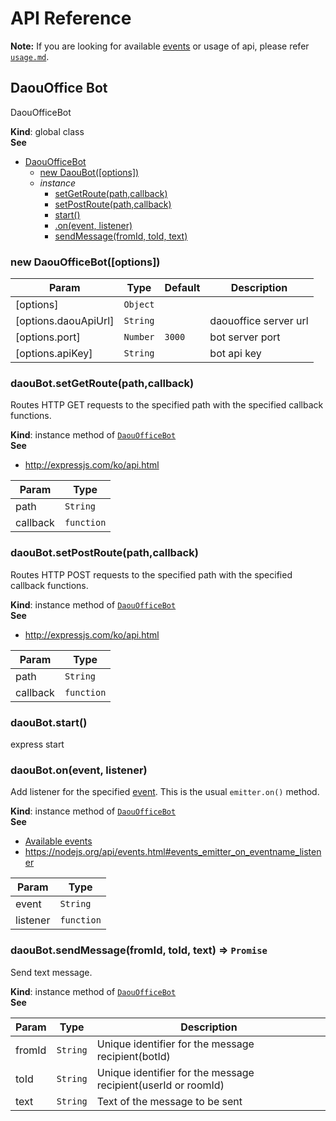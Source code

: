 # API Reference

**Note:** If you are looking for available [events](usage.md#events) or usage of api, please refer [`usage.md`](usage.md).

<a name="DaouOfficeBot"></a>

## DaouOffice Bot
DaouOfficeBot

**Kind**: global class  
**See**

* [DaouOfficeBot](#DaouOfficeBot)
    * [new DaouBot([options])](#new_DaouBot_new)
    * _instance_
        * [setGetRoute(path,callback)](#DaouOfficeBot+setGetRoute)
        * [setPostRoute(path,callback)](#DaouOfficeBot+setPostRoute)		
        * [start()](#DaouOfficeBot+start)
        * [.on(event, listener)](#DaouOfficeBot+on)
        * [sendMessage(fromId, toId, text)](#DaouOfficeBot+sendMessage)
        
        
<a name="new_DaouBot_new"></a>

### new DaouOfficeBot([options])

| Param | Type | Default | Description |
| --- | --- | --- | --- |
| [options] | <code>Object</code> |  |  |
| [options.daouApiUrl] | <code>String</code> |  | daouoffice server url |
| [options.port] | <code>Number</code> | <code>3000</code> | bot server port |
| [options.apiKey] | <code>String</code> |  | bot api key |

<a name="DaouOfficeBot+setGetRoute"></a>  

### daouBot.setGetRoute(path,callback)
Routes HTTP GET requests to the specified path with the specified callback functions.

**Kind**: instance method of [<code>DaouOfficeBot</code>](#DaouOfficeBot)  
**See**

- http://expressjs.com/ko/api.html

| Param | Type |
| --- | --- |
| path | <code>String</code> | 
| callback | <code>function</code> |

<a name="DaouOfficeBot+setPostRoute"></a> 

### daouBot.setPostRoute(path,callback)
Routes HTTP POST requests to the specified path with the specified callback functions.

**Kind**: instance method of [<code>DaouOfficeBot</code>](#DaouOfficeBot)  
**See**

- http://expressjs.com/ko/api.html

| Param | Type |
| --- | --- |
| path | <code>String</code> | 
| callback | <code>function</code> |


<a name="DaouOfficeBot+start"></a>  

### daouBot.start()
express start

<a name="DaouOfficeBot+on"></a>

### daouBot.on(event, listener)
Add listener for the specified [event](https://github.com/DAOUBOT/daouoffice-bot-api/blob/master/docs/usage.md#events).
This is the usual `emitter.on()` method.

**Kind**: instance method of [<code>DaouOfficeBot</code>](#DaouOfficeBot)  
**See**

- [Available events](https://github.com/DAOUBOT/daouoffice-bot-api/blob/master/docs/usage.md#events)
- https://nodejs.org/api/events.html#events_emitter_on_eventname_listener

| Param | Type |
| --- | --- |
| event | <code>String</code> | 
| listener | <code>function</code> | 

<a name="DaouOfficeBot+sendMessage"></a>

### daouBot.sendMessage(fromId, toId, text) ⇒ <code>Promise</code>
Send text message.

**Kind**: instance method of [<code>DaouOfficeBot</code>](#DaouOfficeBot)  
**See**

| Param | Type | Description |
| --- | --- | --- |
| fromId | <code>String</code> | Unique identifier for the message recipient(botId) |
| toId | <code>String</code> | Unique identifier for the message recipient(userId or roomId) |
| text | <code>String</code> | Text of the message to be sent |